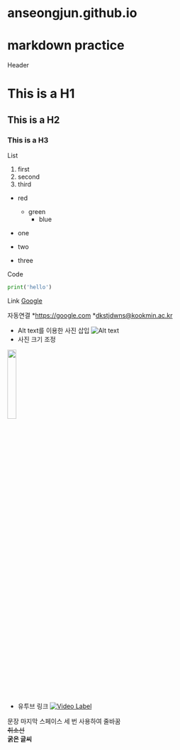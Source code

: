 # anseongjun.github.io

# markdown practice


Header
# This is a H1
## This is a H2
### This is a H3

List
1. first
2. second
3. third

* red
  + green
    - blue

* one
+ two
* three

Code   
```python
print('hello')
```

Link
[Google](https://google.com)

자동연결
*<https://google.com>
*<dkstjdwns@kookmin.ac.kr>

* Alt text를 이용한 사진 삽입
![Alt text](https://encrypted-tbn0.gstatic.com/images?q=tbn:ANd9GcS8JlMmjQ9mrqDxZjUQvyuQjWhktEDJGB39CLLVkIUW&s)
* 사진 크기 조정
<img width="20%" height="20%" src="https://encrypted-tbn0.gstatic.com/images?q=tbn:ANd9GcS8JlMmjQ9mrqDxZjUQvyuQjWhktEDJGB39CLLVkIUW&s">

* 유투브 링크
[![Video Label](https://img.youtube.com/vi/sAzL4XMke80/0.jpg)](https://www.youtube.com/watch?v=sAzL4XMke80)

문장 마지막 스페이스 세 번 사용하여 줄바꿈   
~~취소선~~   
**굵은 글씨**
